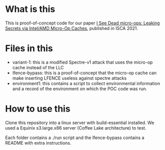 # What is this

This is proof-of-concept code for our paper [I See Dead micro-ops: Leaking Secrets via Intel/AMD Micro-Op Caches](https://ieeexplore.ieee.org/abstract/document/9499837), published in ISCA 2021.

# Files in this

- variant-1: this is a modified Spectre-v1 attack that uses the micro-op cache instead of the LLC
- lfence-bypass: this is a proof-of-concept that the micro-op cache can make inserting LFENCE useless against spectre attacks
- environment1: this contains a script to collect environmental information and a record of the environment on which the POC code was run.

# How to use this

Clone this repository into a linux server with build-essential installed.
We used a Equinix s3.large.x86 server (Coffee Lake architecture) to test.

Each folder contains a ./run script and the lfence-bypass contains a README with extra instructions.

